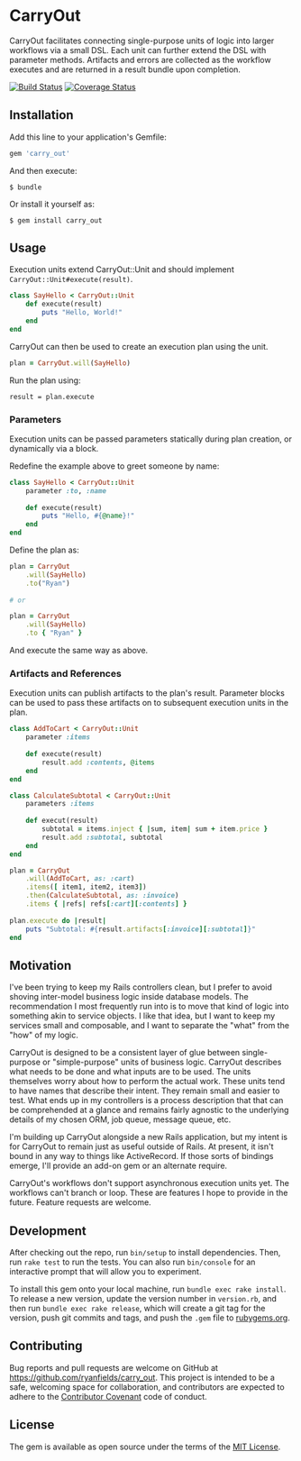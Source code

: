 # CarryOut

CarryOut facilitates connecting single-purpose units of logic into larger workflows via a small DSL.  Each unit can further extend the DSL with parameter methods.  Artifacts and errors are collected as the workflow executes and are returned in a result bundle upon completion.

[![Build Status](https://travis-ci.org/ryanfields/carry_out.svg?branch=master)](https://travis-ci.org/ryanfields/carry_out) [![Coverage Status](https://coveralls.io/repos/github/ryanfields/carry_out/badge.svg?branch=master)](https://coveralls.io/github/ryanfields/carry_out?branch=master)

## Installation

Add this line to your application's Gemfile:

```ruby
gem 'carry_out'
```

And then execute:

    $ bundle

Or install it yourself as:

    $ gem install carry_out

## Usage

Execution units extend CarryOut::Unit and should implement ```CarryOut::Unit#execute(result)```.
```ruby
class SayHello < CarryOut::Unit
    def execute(result)
        puts "Hello, World!"
    end
end
```

CarryOut can then be used to create an execution plan using the unit.
```ruby
plan = CarryOut.will(SayHello)
```

Run the plan using:
```
result = plan.execute
```

### Parameters
Execution units can be passed parameters statically during plan creation, or dynamically via a block.

Redefine the example above to greet someone by name:
```ruby
class SayHello < CarryOut::Unit
    parameter :to, :name
    
    def execute(result)
        puts "Hello, #{@name}!"
    end
end
```

Define the plan as:
```ruby
plan = CarryOut
    .will(SayHello)
    .to("Ryan")
    
# or

plan = CarryOut
    .will(SayHello)
    .to { "Ryan" }
```

And execute the same way as above.

### Artifacts and References
Execution units can publish artifacts to the plan's result.  Parameter blocks can be used to pass these artifacts on to subsequent execution units in the plan.

```ruby
class AddToCart < CarryOut::Unit
    parameter :items
    
    def execute(result)
        result.add :contents, @items
    end
end

class CalculateSubtotal < CarryOut::Unit
    parameters :items
    
    def execut(result)
        subtotal = items.inject { |sum, item| sum + item.price }
        result.add :subtotal, subtotal
    end
end
```
```ruby
plan = CarryOut
    .will(AddToCart, as: :cart)
    .items([ item1, item2, item3])
    .then(CalculateSubtotal, as: :invoice)
    .items { |refs| refs[:cart][:contents] }
    
plan.execute do |result|
    puts "Subtotal: #{result.artifacts[:invoice][:subtotal]}"
end
```

## Motivation

I've been trying to keep my Rails controllers clean, but I prefer to avoid shoving inter-model business logic inside database models.  The recommendation I most frequently run into is to move that kind of logic into something akin to service objects.  I like that idea, but I want to keep my services small and composable, and I want to separate the "what" from the "how" of my logic.

CarryOut is designed to be a consistent layer of glue between single-purpose or "simple-purpose" units of business logic.  CarryOut describes what needs to be done and what inputs are to be used.  The units themselves worry about how to perform the actual work.  These units tend to have names that describe their intent.  They remain small and easier to test.  What ends up in my controllers is a process description that that can be comprehended at a glance and remains fairly agnostic to the underlying details of my chosen ORM, job queue, message queue, etc.

I'm building up CarryOut alongside a new Rails application, but my intent is for CarryOut to remain just as useful outside of Rails.  At present, it isn't bound in any way to things like ActiveRecord.  If those sorts of bindings emerge, I'll provide an add-on gem or an alternate require.

CarryOut's workflows don't support asynchronous execution units yet.  The workflows can't branch or loop.  These are features I hope to provide in the future.  Feature requests are welcome.

## Development

After checking out the repo, run `bin/setup` to install dependencies. Then, run `rake test` to run the tests. You can also run `bin/console` for an interactive prompt that will allow you to experiment.

To install this gem onto your local machine, run `bundle exec rake install`. To release a new version, update the version number in `version.rb`, and then run `bundle exec rake release`, which will create a git tag for the version, push git commits and tags, and push the `.gem` file to [rubygems.org](https://rubygems.org).

## Contributing

Bug reports and pull requests are welcome on GitHub at https://github.com/ryanfields/carry_out. This project is intended to be a safe, welcoming space for collaboration, and contributors are expected to adhere to the [Contributor Covenant](http://contributor-covenant.org) code of conduct.

## License

The gem is available as open source under the terms of the [MIT License](http://opensource.org/licenses/MIT).

